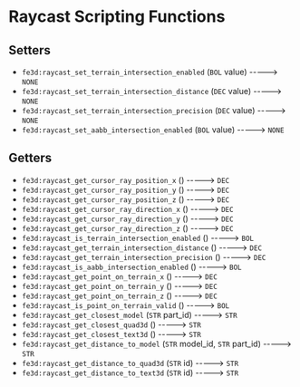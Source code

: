 # Raycast Scripting Functions

## Setters

- `fe3d:raycast_set_terrain_intersection_enabled` (`BOL` value) -----> `NONE`
- `fe3d:raycast_set_terrain_intersection_distance` (`DEC` value) -----> `NONE`
- `fe3d:raycast_set_terrain_intersection_precision` (`DEC` value) -----> `NONE`
- `fe3d:raycast_set_aabb_intersection_enabled` (`BOL` value) -----> `NONE`

## Getters

- `fe3d:raycast_get_cursor_ray_position_x` () -----> `DEC`
- `fe3d:raycast_get_cursor_ray_position_y` () -----> `DEC`
- `fe3d:raycast_get_cursor_ray_position_z` () -----> `DEC`
- `fe3d:raycast_get_cursor_ray_direction_x` () -----> `DEC`
- `fe3d:raycast_get_cursor_ray_direction_y` () -----> `DEC`
- `fe3d:raycast_get_cursor_ray_direction_z` () -----> `DEC`
- `fe3d:raycast_is_terrain_intersection_enabled` () -----> `BOL`
- `fe3d:raycast_get_terrain_intersection_distance` () -----> `DEC`
- `fe3d:raycast_get_terrain_intersection_precision` () -----> `DEC`
- `fe3d:raycast_is_aabb_intersection_enabled` () -----> `BOL`
- `fe3d:raycast_get_point_on_terrain_x` () -----> `DEC`
- `fe3d:raycast_get_point_on_terrain_y` () -----> `DEC`
- `fe3d:raycast_get_point_on_terrain_z` () -----> `DEC`
- `fe3d:raycast_is_point_on_terrain_valid` () -----> `BOL`
- `fe3d:raycast_get_closest_model` (`STR` part_id) -----> `STR`
- `fe3d:raycast_get_closest_quad3d` () -----> `STR`
- `fe3d:raycast_get_closest_text3d` () -----> `STR`
- `fe3d:raycast_get_distance_to_model` (`STR` model_id, `STR` part_id) -----> `STR`
- `fe3d:raycast_get_distance_to_quad3d` (`STR` id) -----> `STR`
- `fe3d:raycast_get_distance_to_text3d` (`STR` id) -----> `STR`

